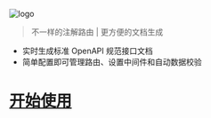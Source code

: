 ![logo](https://wegar.qnnp.me/_media/images/logo.512.png ':size=300')

> 不一样的注解路由 | 更方便的文档生成

* 实时生成标准 OpenAPI 规范接口文档
* 简单配置即可管理路由、设置中间件和自动数据校验

# [<span class="icon-startup-rocket"/> 开始使用](/zh-cn/QuickStart.md?id=home)
